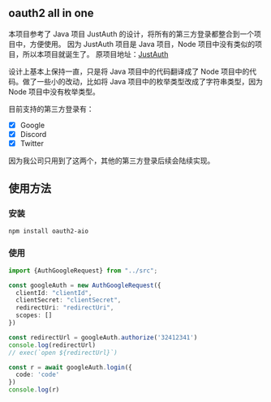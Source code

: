 ## oauth2 all in one 
本项目参考了 Java 项目 JustAuth 的设计，将所有的第三方登录都整合到一个项目中，方便使用。
因为 JustAuth 项目是 Java 项目，Node 项目中没有类似的项目，所以本项目就诞生了。
原项目地址：[JustAuth](https://github.com/justauth/JustAuth)

设计上基本上保持一直，只是将 Java 项目中的代码翻译成了 Node 项目中的代码。做了一些小的改动，比如将 Java 项目中的枚举类型改成了字符串类型，因为 Node 项目中没有枚举类型。

目前支持的第三方登录有：
- [x] Google
- [x] Discord
- [x] Twitter

因为我公司只用到了这两个，其他的第三方登录后续会陆续实现。

## 使用方法

### 安装

```bash
npm install oauth2-aio
```

### 使用

```typescript
import {AuthGoogleRequest} from "../src";

const googleAuth = new AuthGoogleRequest({
  clientId: "clientId",
  clientSecret: "clientSecret",
  redirectUri: "redirectUri",
  scopes: []
})

const redirectUrl = googleAuth.authorize('32412341')
console.log(redirectUrl)
// exec(`open ${redirectUrl}`)

const r = await googleAuth.login({
  code: 'code'
})
console.log(r)
```
